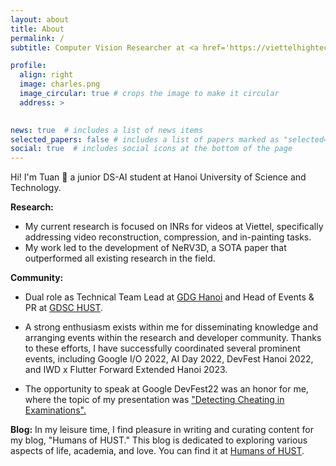```yaml
---
layout: about
title: About
permalink: /
subtitle: Computer Vision Researcher at <a href='https://viettelhightech.vn'>Viettel High Tech</a>

profile:
  align: right
  image: charles.png
  image_circular: true # crops the image to make it circular
  address: >
   

news: true  # includes a list of news items
selected_papers: false # includes a list of papers marked as "selected={true}"
social: true  # includes social icons at the bottom of the page
---
```

Hi! I'm Tuan 🤗 a junior DS-AI student at Hanoi University of Science and Technology.

**Research:** 
* My current research is focused on INRs for videos at Viettel, specifically addressing video reconstruction, compression, and in-painting tasks. 
* My work led to the development of NeRV3D, a SOTA paper that outperformed all existing research in the field.

**Community:** 
* Dual role as Technical Team Lead at [GDG Hanoi](https://gdg.community.dev/gdg-ha-noi/) and Head of Events & PR at [GDSC HUST](https://gdsc.community.dev/hanoi-university-of-science-technology-hust/). 

* A strong enthusiasm exists within me for disseminating knowledge and arranging events within the research and developer community. Thanks to these efforts, I have successfully coordinated several prominent events, including Google I/O 2022, AI Day 2022, DevFest Hanoi 2022, and IWD x Flutter Forward Extended Hanoi 2023.
  
* The opportunity to speak at Google DevFest22 was an honor for me, where the topic of my presentation was ["Detecting Cheating in Examinations".](https://www.facebook.com/GDGhanoi/photos/a.295913770557546/2473122272836674/)

**Blog:** In my leisure time, I find pleasure in writing and curating content for my blog, "Humans of HUST." This blog is dedicated to exploring various aspects of life, academia, and love. You can find it at [Humans of HUST](https://www.facebook.com/pageofhumanshust).